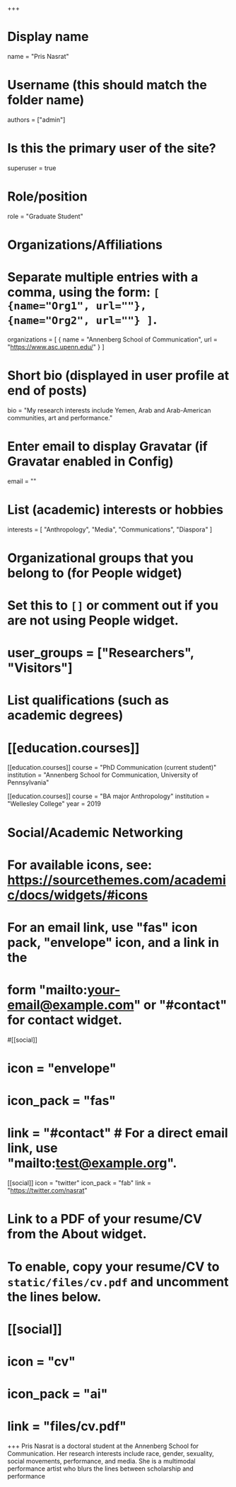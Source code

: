 +++
# Display name
name = "Pris Nasrat"

# Username (this should match the folder name)
authors = ["admin"]

# Is this the primary user of the site?
superuser = true

# Role/position
role = "Graduate Student"

# Organizations/Affiliations
#   Separate multiple entries with a comma, using the form: `[ {name="Org1", url=""}, {name="Org2", url=""} ]`.
organizations = [ { name = "Annenberg School of Communication", url = "https://www.asc.upenn.edu/" } ]

# Short bio (displayed in user profile at end of posts)
bio = "My research interests include Yemen, Arab and Arab-American communities, art and performance."

# Enter email to display Gravatar (if Gravatar enabled in Config)
email = ""

# List (academic) interests or hobbies
interests = [
  "Anthropology",
  "Media",
  "Communications",
  "Diaspora"
]

# Organizational groups that you belong to (for People widget)
#   Set this to `[]` or comment out if you are not using People widget.
# user_groups = ["Researchers", "Visitors"]

# List qualifications (such as academic degrees)
# [[education.courses]]

[[education.courses]]
  course = "PhD Communication (current student)"
  institution = "Annenberg School for Communication, University of Pennsylvania"

[[education.courses]]
  course = "BA major Anthropology"
  institution = "Wellesley College"
  year = 2019

# Social/Academic Networking
# For available icons, see: https://sourcethemes.com/academic/docs/widgets/#icons
#   For an email link, use "fas" icon pack, "envelope" icon, and a link in the
#   form "mailto:your-email@example.com" or "#contact" for contact widget.

#[[social]]
#  icon = "envelope"
#  icon_pack = "fas"
#  link = "#contact"  # For a direct email link, use "mailto:test@example.org".

[[social]]
  icon = "twitter"
  icon_pack = "fab"
  link = "https://twitter.com/nasrat"

# Link to a PDF of your resume/CV from the About widget.
# To enable, copy your resume/CV to `static/files/cv.pdf` and uncomment the lines below.
# [[social]]
#   icon = "cv"
#   icon_pack = "ai"
#   link = "files/cv.pdf"

+++
Pris Nasrat is a doctoral student at the Annenberg School for Communication.
Her research interests include race, gender, sexuality, social movements,
performance, and media. She is a multimodal performance artist who blurs the
lines between scholarship and performance 
